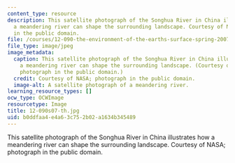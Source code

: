 ```yaml
---
content_type: resource
description: This satellite photograph of the Songhua River in China illustrates how
  a meandering river can shape the surrounding landscape. Courtesy of NASA; photograph
  in the public domain.
file: /courses/12-090-the-environment-of-the-earths-surface-spring-2007/b0ddfaa4e4a63c752b02a1634b345489_12-090s07-th.jpg
file_type: image/jpeg
image_metadata:
  caption: This satellite photograph of the Songhua River in China illustrates how
    a meandering river can shape the surrounding landscape. (Courtesy of [NASA](http://en.wikipedia.org/wiki/File:SonghuaRiver_ASTER_20020401.jpg);
    photograph in the public domain.)
  credit: Courtesy of NASA; photograph in the public domain.
  image-alt: A satellite photograph of a meandering river.
learning_resource_types: []
ocw_type: OCWImage
resourcetype: Image
title: 12-090s07-th.jpg
uid: b0ddfaa4-e4a6-3c75-2b02-a1634b345489
---
```

This satellite photograph of the Songhua River in China illustrates how a meandering river can shape the surrounding landscape. Courtesy of NASA; photograph in the public domain.

